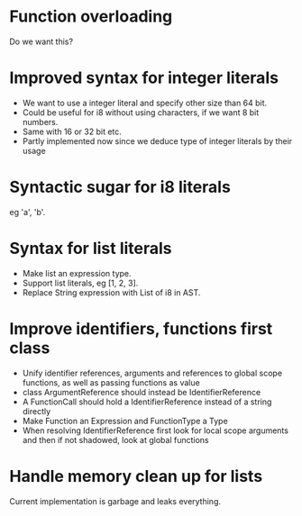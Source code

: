 # Function overloading
Do we want this?

# Improved syntax for integer literals
* We want to use a integer literal and specify other size than 64 bit.
* Could be useful for i8 without using characters, if we want 8 bit numbers.
* Same with 16 or 32 bit etc.
* Partly implemented now since we deduce type of integer literals by their usage

# Syntactic sugar for i8 literals
eg 'a', 'b'.

# Syntax for list literals
* Make list an expression type.
* Support list literals, eg [1, 2, 3].
* Replace String expression with List of i8 in AST.

# Improve identifiers, functions first class
* Unify identifier references, arguments and references to global scope functions, as well as passing functions as value
* class ArgumentReference should instead be IdentifierReference
* A FunctionCall should hold a IdentifierReference instead of a string directly
* Make Function an Expression and FunctionType a Type
* When resolving IdentifierReference first look for local scope arguments and then if not shadowed, look at global functions

# Handle memory clean up for lists
Current implementation is garbage and leaks everything.